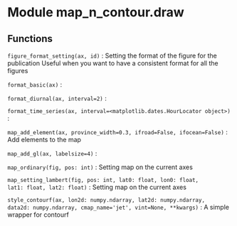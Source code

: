 Module map_n_contour.draw
=========================

Functions
---------

`figure_format_setting(ax, id)`
:   Setting the format of the figure for the publication
    Useful when you want to have a consistent format for all the figures

`format_basic(ax)`
:   

`format_diurnal(ax, interval=2)`
:   

`format_time_series(ax, interval=<matplotlib.dates.HourLocator object>)`
:   

`map_add_element(ax, province_width=0.3, ifroad=False, ifocean=False)`
:   Add elements to the map

`map_add_gl(ax, labelsize=4)`
:   

`map_ordinary(fig, pos: int)`
:   Setting map on the current axes

`map_setting_lambert(fig, pos: int, lat0: float, lon0: float, lat1: float, lat2: float)`
:   Setting map on the current axes

`style_contourf(ax, lon2d: numpy.ndarray, lat2d: numpy.ndarray, data2d: numpy.ndarray, cmap_name='jet', vint=None, **kwargs)`
:   A simple wrapper for contourf